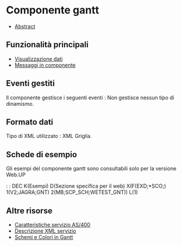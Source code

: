 # Componente gantt

- [Abstract](Sorgenti/DOC/TA/B£AMO/LOCGNT_F00)

## Funzionalità principali
- [Visualizzazione dati](Sorgenti/DOC/TA/B£AMO/LOCGNT_F01)
- [Messaggi in componente](Sorgenti/DOC/TA/B£AMO/LOCGNT_F02)

## Eventi gestiti
Il componente gestisce i seguenti eventi : 
Non gestisce nessun tipo di dinamismo.

## Formato dati
Tipo di XML utilizzato :  XML Griglia.

## Schede di esempio

Gli esempi del componente gantt sono consultabili solo per la versione Web.UP

 :  : DEC K(Esempi) D(Sezione specifica per il web) X(F(EXD;\*SCO;) 1(V2;JAGRA;GNT) 2(MB;SCP_SCH;WETEST_GNT)) L(1)

## Altre risorse

- [Caratteristiche servizio AS/400](Sorgenti/DOC/TA/B£AMO/LOCGNT_01)
- [Descrizione XML servizio](Sorgenti/DOC/TA/B£AMO/LOCGNT_XML)
- [Schemi e Colori in Gantt](Sorgenti/DOC/TA/B£AMO/LOCGNT_02)


